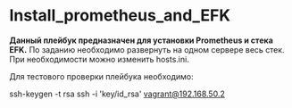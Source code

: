 # Install_prometheus_and_EFK

**Данный плейбук предназначен для установки Prometheus и стека EFK.**
По заданию необходимо развернуть на одном сервере весь стек. При необходимости можно изменить hosts.ini.

Для тестового проверки плейбука необходимо:

ssh-keygen -t rsa
ssh -i 'key/id_rsa' vagrant@192.168.50.2
